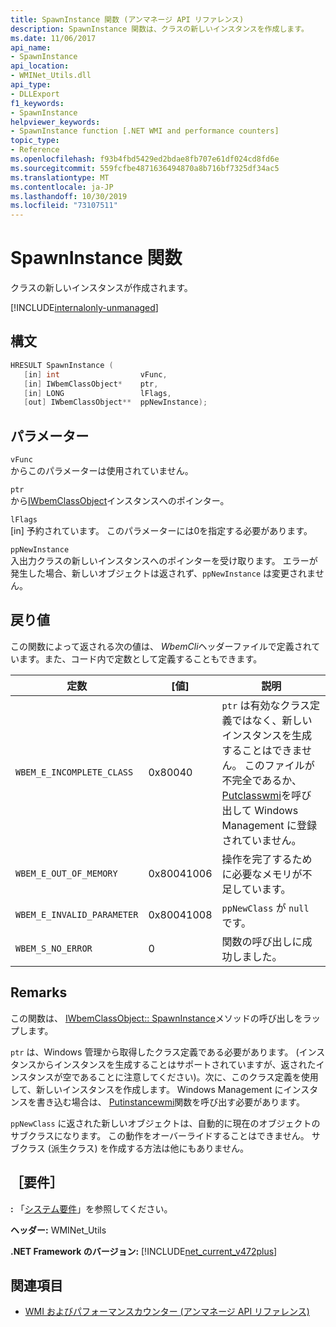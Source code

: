 ```yaml
---
title: SpawnInstance 関数 (アンマネージ API リファレンス)
description: SpawnInstance 関数は、クラスの新しいインスタンスを作成します。
ms.date: 11/06/2017
api_name:
- SpawnInstance
api_location:
- WMINet_Utils.dll
api_type:
- DLLExport
f1_keywords:
- SpawnInstance
helpviewer_keywords:
- SpawnInstance function [.NET WMI and performance counters]
topic_type:
- Reference
ms.openlocfilehash: f93b4fbd5429ed2bdae8fb707e61df024cd8fd6e
ms.sourcegitcommit: 559fcfbe4871636494870a8b716bf7325df34ac5
ms.translationtype: MT
ms.contentlocale: ja-JP
ms.lasthandoff: 10/30/2019
ms.locfileid: "73107511"
---
```

# <a name="spawninstance-function"></a>SpawnInstance 関数
クラスの新しいインスタンスが作成されます。    
  
[!INCLUDE[internalonly-unmanaged](../../../../includes/internalonly-unmanaged.md)]
  
## <a name="syntax"></a>構文  
  
```cpp  
HRESULT SpawnInstance (
   [in] int                  vFunc, 
   [in] IWbemClassObject*    ptr, 
   [in] LONG                 lFlags,
   [out] IWbemClassObject**  ppNewInstance); 
```  

## <a name="parameters"></a>パラメーター

`vFunc`  
からこのパラメーターは使用されていません。

`ptr`  
から[IWbemClassObject](/windows/desktop/api/wbemcli/nn-wbemcli-iwbemclassobject)インスタンスへのポインター。

`lFlags`  
[in] 予約されています。 このパラメーターには0を指定する必要があります。

`ppNewInstance`  
入出力クラスの新しいインスタンスへのポインターを受け取ります。 エラーが発生した場合、新しいオブジェクトは返されず、`ppNewInstance` は変更されません。

## <a name="return-value"></a>戻り値

この関数によって返される次の値は、 *WbemCli*ヘッダーファイルで定義されています。また、コード内で定数として定義することもできます。

|定数  |[値]  |説明  |
|---------|---------|---------|
| `WBEM_E_INCOMPLETE_CLASS` | 0x80040 | `ptr` は有効なクラス定義ではなく、新しいインスタンスを生成することはできません。 このファイルが不完全であるか、 [Putclasswmi](putclasswmi.md)を呼び出して Windows Management に登録されていません。 |
| `WBEM_E_OUT_OF_MEMORY` | 0x80041006 | 操作を完了するために必要なメモリが不足しています。 |
| `WBEM_E_INVALID_PARAMETER` | 0x80041008 | `ppNewClass` が `null` です。 |
| `WBEM_S_NO_ERROR` | 0 | 関数の呼び出しに成功しました。  |
  
## <a name="remarks"></a>Remarks

この関数は、 [IWbemClassObject:: SpawnInstance](/windows/desktop/api/wbemcli/nf-wbemcli-iwbemclassobject-spawninstance)メソッドの呼び出しをラップします。

`ptr` は、Windows 管理から取得したクラス定義である必要があります。 (インスタンスからインスタンスを生成することはサポートされていますが、返されたインスタンスが空であることに注意してください)。次に、このクラス定義を使用して、新しいインスタンスを作成します。 Windows Management にインスタンスを書き込む場合は、 [Putinstancewmi](putinstancewmi.md)関数を呼び出す必要があります。

`ppNewClass` に返された新しいオブジェクトは、自動的に現在のオブジェクトのサブクラスになります。 この動作をオーバーライドすることはできません。 サブクラス (派生クラス) を作成する方法は他にもありません。

## <a name="requirements"></a>［要件］  
 **:** 「[システム要件](../../get-started/system-requirements.md)」を参照してください。  
  
 **ヘッダー:** WMINet_Utils  
  
 **.NET Framework のバージョン:** [!INCLUDE[net_current_v472plus](../../../../includes/net-current-v472plus.md)]  
  
## <a name="see-also"></a>関連項目

- [WMI およびパフォーマンスカウンター (アンマネージ API リファレンス)](index.md)
